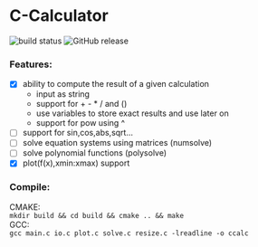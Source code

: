 # C-Calculator 
![build status](https://travis-ci.com/hirnschallsebastian/C-Calculator.svg?branch=master)
![GitHub release](https://img.shields.io/badge/release-v0.1-blue.svg)


### Features:
- [x] ability to compute the result of a given calculation
  - input as string
  - support for + - * / and ()
  - use variables to store exact results and use later on
  - support for pow using ^
- [ ] support for sin,cos,abs,sqrt...
- [ ] solve equation systems using matrices (numsolve)
- [ ] solve polynomial functions (polysolve)
- [x] plot(f(x),xmin:xmax) support

### Compile:
CMAKE:        
```mkdir build && cd build && cmake .. && make```          
GCC:        
```gcc main.c io.c plot.c solve.c resize.c -lreadline -o ccalc```          
